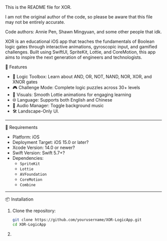 This is the README file for XOR.

I am not the original author of the code, so please be aware that this file may not be entirely accurate.

Code authors: Annie Pen, Shawn Mingyuan, and some other people that idk.


XOR is an educational iOS app that teaches the fundamentals of Boolean logic gates through interactive animations, gyroscopic input, and gamified challenges. Built using SwiftUI, SpriteKit, Lottie, and CoreMotion, this app aims to inspire the next generation of engineers and technologists.

  🎯 Features

- 🧠 Logic Toolbox: Learn about AND, OR, NOT, NAND, NOR, XOR, and XNOR gates
- 🎮 Challenge Mode: Complete logic puzzles across 30+ levels
- 🎨 Visuals: Smooth Lottie animations for engaging learning
- 🌐 Language: Supports both English and Chinese
- 🎵 Audio Manager: Toggle background music
- 🛠 Landscape-Only UI.

---

  📱 Requirements

- Platform: iOS  
- Deployment Target: iOS 15.0 or later?
- Xcode Version: 14.0 or newer?
- Swift Version: Swift 5.7+?
- Dependencies:
  - `SpriteKit`
  - `Lottie`
  - `AVFoundation`
  - `CoreMotion`
  - `Combine`

---

  📦 Installation

1. Clone the repository:

   ```bash
   git clone https://github.com/yourusername/XOR-LogicApp.git
   cd XOR-LogicApp


2. 
